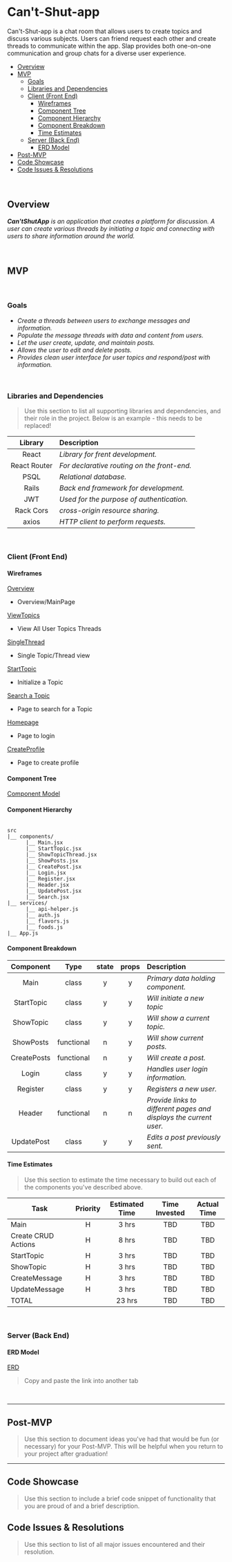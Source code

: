 # Can't-Shut-app
Can't-Shut-app is a chat room that allows users to create topics and discuss various subjects. Users can friend request each other and create threads to communicate within the app. Slap provides both one-on-one communication and group chats for a diverse user experience.


- [Overview](#overview)
- [MVP](#mvp)
  - [Goals](#goals)
  - [Libraries and Dependencies](#libraries-and-dependencies)
  - [Client (Front End)](#client-front-end)
    - [Wireframes](#wireframes)
    - [Component Tree](#component-tree)
    - [Component Hierarchy](#component-hierarchy)
    - [Component Breakdown](#component-breakdown)
    - [Time Estimates](#time-estimates)
  - [Server (Back End)](#server-back-end)
    - [ERD Model](#erd-model)
- [Post-MVP](#post-mvp)
- [Code Showcase](#code-showcase)
- [Code Issues & Resolutions](#code-issues--resolutions)

<br>

## Overview

_**Can'tShutApp** is an application that creates a platform for discussion.  A user can create various threads by initiating a topic and connecting with users to share information around the world._


<br>

## MVP

<br>

### Goals

- _Create a threads between users to exchange messages and information._
- _Populate the message threads with data and content from users._
- _Let the user create, update, and maintain posts._
- _Allows the user to edit and delete posts._
- _Provides clean user interface for user topics and respond/post with information._

<br>

### Libraries and Dependencies

> Use this section to list all supporting libraries and dependencies, and their role in the project. Below is an example - this needs to be replaced!

|     Library      | Description                                |
| :--------------: | :----------------------------------------- |
|      React       | _Library for frent development._           |
|   React Router   | _For declarative routing on the front-end._|
|      PSQL        | _Relational database._                     |
|      Rails       | _Back end framework for development._      |
|      JWT         | _Used for the purpose of authentication._  |
|    Rack Cors     | _cross-origin resource sharing._           |
|      axios       | _HTTP client to perform requests._         |

<br>

### Client (Front End)

#### Wireframes

[Overview](https://wireframe.cc/pro/pp/9c10fbd06358581)

- Overview/MainPage

[ViewTopics](https://wireframe.cc/pro/pp/186913f58358596)

- View All User Topics Threads

[SingleThread](https://wireframe.cc/pro/pp/eae0e148b358591)

- Single Topic/Thread view

[StartTopic](https://wireframe.cc/pro/pp/167d4cd36358609)

- Initialize a Topic

[Search a Topic](https://wireframe.cc/pro/pp/66d78c04d358926)

- Page to search for a Topic

[Homepage](https://wireframe.cc/pro/pp/3ef91058e358931)

- Page to login

[CreateProfile](https://wireframe.cc/pro/pp/418cfe097358936)

- Page to create profile

#### Component Tree

[Component Model](https://wireframe.cc/pro/pp/b9cbc4ff1358667)

#### Component Hierarchy
 

``` structure

src
|__ components/
      |__ Main.jsx
      |__ StartTopic.jsx
      |__ ShowTopicThread.jsx
      |__ ShowPosts.jsx
      |__ CreatePost.jsx
      |__ Login.jsx
      |__ Register.jsx
      |__ Header.jsx
      |__ UpdatePost.jsx
      |__ Search.jsx
|__ services/
      |__ api-helper.js
      |__ auth.js
      |__ flavors.js
      |__ foods.js
|__ App.js

```

#### Component Breakdown



|  Component   |    Type    | state | props | Description                                                      |
| :----------: | :--------: | :---: | :---: | :--------------------------------------------------------------- |
|    Main      |   class    |   y   |   y   | _Primary data holding component._                                |
|   StartTopic |   class    |   y   |   y   | _Will initiate a new topic_                                      |
|   ShowTopic  |   class    |   y   |   y   | _Will show a current topic._                                     |
|   ShowPosts  | functional |   n   |   y   | _Will show current posts._                                       |
|  CreatePosts | functional |   n   |   y   | _Will create a post._                                            |
|    Login     |   class    |   y   |   y   | _Handles user login information._                                |
|   Register   |   class    |   y   |   y   | _Registers a new user._                                          |
|    Header    | functional |   n   |   n   | _Provide links to different pages and displays the current user._|
|  UpdatePost  |   class    |   y   |   y   | _Edits a post previously sent._                                  |

#### Time Estimates

> Use this section to estimate the time necessary to build out each of the components you've described above.

| Task                | Priority | Estimated Time | Time Invested | Actual Time |
| ------------------- | :------: | :------------: | :-----------: | :---------: |
| Main                |    H     |     3 hrs      |     TBD       |     TBD     |
| Create CRUD Actions |    H     |     8 hrs      |     TBD       |     TBD     |
| StartTopic          |    H     |     3 hrs      |     TBD       |     TBD     |
| ShowTopic           |    H     |     3 hrs      |     TBD       |     TBD     |
| CreateMessage       |    H     |     3 hrs      |     TBD       |     TBD     |
| UpdateMessage       |    H     |     3 hrs      |     TBD       |     TBD     |
| TOTAL               |          |     23 hrs     |     TBD       |     TBD     |


<br>

### Server (Back End)

#### ERD Model

[ERD](https://drive.google.com/file/d/1kdcREDvcVOgbGq-QgMWI9v04fFqkTMDS/view?usp=sharing)
> Copy and paste the link into another tab

<br>

***

## Post-MVP

> Use this section to document ideas you've had that would be fun (or necessary) for your Post-MVP. This will be helpful when you return to your project after graduation!

***

## Code Showcase

> Use this section to include a brief code snippet of functionality that you are proud of and a brief description.

## Code Issues & Resolutions

> Use this section to list of all major issues encountered and their resolution.
